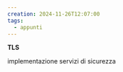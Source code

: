 ```yaml
---
creation: 2024-11-26T12:07:00
tags:
  - appunti
---
```

**TLS**

implementazione servizi di sicurezza 